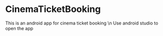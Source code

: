 # CinemaTicketBooking
This is an android app for cinema ticket booking \n
Use android studio to open the app 
